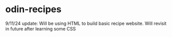 # odin-recipes

9/11/24 update: Will be using HTML to build basic recipe website. Will revisit in future after learning some CSS
